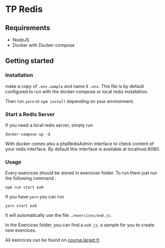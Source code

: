 # TP Redis

## Requirements
- NodeJS
- Docker with Docker-compose

## Getting started

### Installation
make a copy of `.env.sample` and name it `.env`.
This file is by default configured to run with the docker-compose or local redis installation.

Then run `yarn` or `npm install` depending on your environment.

### Start a Redis Server

If you need a local redis server, simply run 
```
docker-compose up -d
```
With docker comes also a phpRedisAdmin interface to check content of your redis interface. By default this interface is available at localhost:8080.

### Usage

Every exercices should be stored in exercices folder.
To run them just run the following command : 

```
npm run start ex0
```

If you have `yarn` you can run
```
yarn start ex0
```
It will automatically use the file `./exercices/ex0.js`.

In the Exercices folder, you can find a `ex0.js`, a sample for you to create new exercices.

All exercices can be found on [course.larget.fr](https://course.larget.fr/2021-2022/b2-gobelins/bdd/tp/2-redis/)